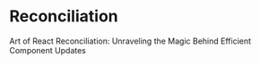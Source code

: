 # Reconciliation
Art of React Reconciliation: Unraveling the Magic Behind Efficient Component Updates

